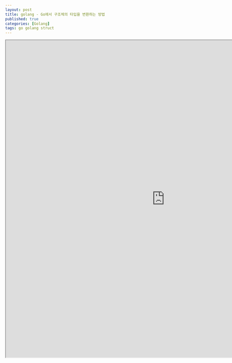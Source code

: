 ```yaml
---
layout: post
title: golang - Go에서 구조체의 타입을 변환하는 방법
published: true
categories: [Golang]
tags: go golang struct
---
```

<iframe width="1024" height="1024" src="https://docs.google.com/document/d/e/2PACX-1vTXrfEAzevoZ5FfLseRiwmX5o2_ZntrGr1eP-TkwBNFwADSjgrEsxXekvYohcUb_FOBCMMHF_emD4Yq/pub?embedded=true"></iframe>    
  